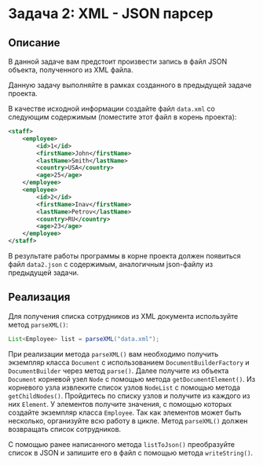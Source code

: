 # Задача 2: XML - JSON парсер

## Описание
В данной задаче вам предстоит произвести запись в файл JSON объекта, полученного из XML файла.

Данную задачу выполняйте в рамках созданного в предыдущей задаче проекта.

В качестве исходной информации создайте файл `data.xml` со следующим содержимым (поместите этот файл в корень проекта):
```xml
<staff>
    <employee>
        <id>1</id>
        <firstName>John</firstName>
        <lastName>Smith</lastName>
        <country>USA</country>
        <age>25</age>
    </employee>
    <employee>
        <id>2</id>
        <firstName>Inav</firstName>
        <lastName>Petrov</lastName>
        <country>RU</country>
        <age>23</age>
    </employee>
</staff>
```
В резyльтате работы программы в корне проекта должен появиться файл `data2.json` с содержимым, аналогичным json-файлу из предыдущей задачи.

## Реализация
Для получения списка сотрудников из XML документа используйте метод `parseXML()`:
```java
List<Employee> list = parseXML("data.xml");
```
При реализации метода `parseXML()` вам необходимо получить экземпляр класса `Document` с использованием `DocumentBuilderFactory` и `DocumentBuilder` через метод `parse()`. Далее получите из объекта `Document` корневой узел `Node` с помощью метода `getDocumentElement()`. Из корневого узла извлеките список узлов `NodeList` с помощью метода `getChildNodes()`. Пройдитесь по списку узлов и получите из каждого из них `Element`. У элементов получите значения, с помощью которых создайте экземпляр класса `Employee`. Так как элементов может быть несколько, организуйте всю работу в цикле. Метод `parseXML()` должен возвращать список сотрудников. 

С помощью ранее написанного метода `listToJson()` преобразуйте список в JSON и запишите его в файл c помощью метода `writeString()`.
